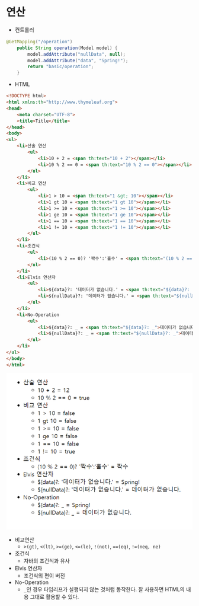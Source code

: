 # 연산

- 컨트롤러
```java
@GetMapping("/operation")
    public String operation(Model model) {
        model.addAttribute("nullData", null);
        model.addAttribute("data", "Spring!");
        return "basic/operation";
    }
```

- HTML
```html
<!DOCTYPE html>
<html xmlns:th="http://www.thymeleaf.org">
<head>
    <meta charset="UTF-8">
    <title>Title</title>
</head>
<body>
<ul>
    <li>산술 연산
        <ul>
            <li>10 + 2 = <span th:text="10 + 2"></span></li>
            <li>10 % 2 == 0 = <span th:text="10 % 2 == 0"></span></li>
        </ul>
    </li>
    <li>비교 연산
        <ul>
            <li>1 > 10 = <span th:text="1 &gt; 10"></span></li>
            <li>1 gt 10 = <span th:text="1 gt 10"></span></li>
            <li>1 >= 10 = <span th:text="1 >= 10"></span></li>
            <li>1 ge 10 = <span th:text="1 ge 10"></span></li>
            <li>1 == 10 = <span th:text="1 == 10"></span></li>
            <li>1 != 10 = <span th:text="1 != 10"></span></li>
        </ul>
    </li>
    <li>조건식
        <ul>
            <li>(10 % 2 == 0)? '짝수':'홀수' = <span th:text="(10 % 2 == 0)? '짝수':'홀수'"></span></li>
        </ul>
    </li>
    <li>Elvis 연산자
        <ul>
            <li>${data}?: '데이터가 없습니다.' = <span th:text="${data}?: '데이터가 없습니다.'"></span></li>
            <li>${nullData}?: '데이터가 없습니다.' = <span th:text="${nullData}?: '데이터가 없습니다.'"></span></li>
        </ul>
    </li>
    <li>No-Operation
        <ul>
            <li>${data}?: _ = <span th:text="${data}?: _">데이터가 없습니다.</span></li>
            <li>${nullData}?: _ = <span th:text="${nullData}?: _">데이터가 없습니다.</span></li>
        </ul>
    </li>
</ul>
</body>
</html>
```

![img.png](img.png)

- 비교연산
  - ``>(gt)``, ``<(lt)``, ``>=(ge)``, ``<=(le)``, ``!(not)``, ``==(eq)``, ``!=(neq, ne)``
- 조건식
  - 자바의 조건식과 유사
- Elvis 연산자
  - 조건식의 편이 버전
- No-Operation
  - ``_``인 경우 타임리프가 실행되지 않는 것처럼 동작한다. 잘 사용하면 HTML의 내용 그대로 활용할 수 있다.